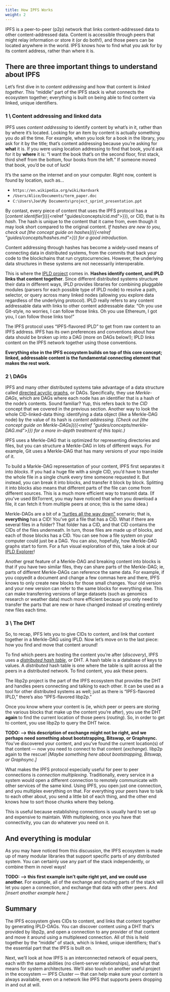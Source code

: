 ```yaml
---
title: How IPFS Works
weight: 2
---
```


IPFS is a peer-to-peer (p2p) network that links content-addressed data to other content-addressed data. Content is accessible through peers that might relay information or store it (or do both!), and those peers can be located anywhere in the world. IPFS knows how to find what you ask for by its content address, rather than where it is.

<!-- <img alt="IPFS Stack" src="../assets/ipfs_stack.png" width="200px" /> -->

## There are three important things to understand about IPFS

Let’s first dive in to _content addressing_ and how that content is _linked together_. This “middle” part of the IPFS stack is what connects the ecosystem together; everything is built on being able to find content via linked, unique identifiers.

### 1 \\ Content addressing and linked data

<!-- <img alt="IPFS Stack - Data Structures" src="../assets/ipfs_stack-data.png" width="200px" /> -->

IPFS uses _content addressing_ to identify content by what’s in it, rather than by where it’s located. Looking for an item by content is actually something you do all the time. For example, when you look for a book in the library, you ask for it by the title; that’s content addressing because you’re asking for **what** it is. If you were using location addressing to find that book, you’d ask for it by **where** it is: “I want the book that’s on the second floor, first stack, third shelf from the bottom, four books from the left.” If someone moved that book, you’d be out of luck!

It’s the same on the internet and on your computer. Right now, content is found by location, such as…

- `https://en.wikipedia.org/wiki/Aardvark`
- `/Users/Alice/Documents/term_paper.doc`
- `C:\Users\Joe\My Documents\project_sprint_presentation.ppt`

By contast, every piece of content that uses the IPFS protocol has a [*content identifier*]({{<relref "guides/concepts/cid.md">}}), or CID, that is its *hash*. The hash is unique to the content that it came from, even though it may look short compared to the original content. _If hashes are new to you, check out [the concept guide on hashes]({{<relref "guides/concepts/hashes.md">}}) for a good introduction._

Content addressing through hashes has become a widely-used means of connecting data in distributed systems, from the commits that back your code to the blockchains that run cryptocurrencies. However, the underlying data structures in these systems are not necessarily interoperable.

This is where the [IPLD project](https://ipld.io/) comes in. **Hashes identify content, and IPLD links that content together**. Since different distributed systems structure their data in different ways, IPLD provides libraries for combining pluggable modules (parsers for each possible type of IPLD node) to resolve a path, selector, or query across many linked nodes (allowing you explore data regardless of the underlying protocol). IPLD really refers to any content addressable data with links to other content addressable data: “Oh you use Git-style, no worries, I can follow those links. Oh you use Ethereum, I got you, I can follow those links too!”

The IPFS protocol uses “IPFS-flavored IPLD” to get from raw content to an IPFS address. IPFS has its own preferences and conventions about how data should be broken up into a DAG (more on DAGs below!); IPLD links content on the IPFS network together using those conventions.


**Everything else in the IPFS ecosystem builds on top of this core concept; linked, addressable content is the fundamental connecting element that makes the rest work.**

### 2 \\ DAGs

<!-- <img alt="IPFS Stack - Applications" src="../assets/ipfs_stack-apps.png" width="200px" /> -->

IPFS and many other distributed systems take advantage of a data structure called [directed acyclic graphs](https://en.wikipedia.org/wiki/Directed_acyclic_graph), or DAGs. Specifically, they use _Merkle-DAGs_, which are DAGs where each node has an identifier that is a hash of the node’s contents. Sound familiar? Yup, this refers back to the _CID_ concept that we covered in the previous section. Another way to look the whole CID-linked-data thing: identifying a data object (like a Merkle-DAG node) by the value of its hash is _content addressing_. _(Check out [the concept guide on Merkle-DAGs]({{<relref "guides/concepts/merkle-DAG.md">}}) for a more in-depth treatment of this topic.)_

IPFS uses a Merkle-DAG that is optimized for representing directories and files, but you can structure a Merkle-DAG in lots of different ways. For example, Git uses a Merkle-DAG that has many versions of your repo inside of it.

To build a Markle-DAG representation of your content, IPFS first separates it into _blocks_. If you had a huge file with a single CID, you’d have to transfer the whole file in a single chunk every time someone requested it. But instead, you can break it into blocks, and transfer it block by block. Splitting it into blocks also means that different parts of the file can come from different sources. This is a much more efficient way to transmit data. (If you've used BitTorrent, you may have noticed that when you download a file, it can fetch it from multiple peers at once; this is the same idea.)

Merkle-DAGs are a bit of a [“turtles all the way down”](https://ipfs.io/ipfs/QmXoypizjW3WknFiJnKLwHCnL72vedxjQkDDP1mXWo6uco/wiki/Turtles_all_the_way_down.html) scenario; that is, **everything** has a CID! You’ve got a file that has a CID. What if there are several files in a folder? That folder has a CID, and that CID contains the CIDs of the files underneath. In turn, those files are made up of blocks, and each of those blocks has a CID. You can see how a file system on your computer could just be a DAG. You can also, hopefully, how Merkle-DAG graphs start to form. For a fun visual exploration of this, take a look at our [IPLD Explorer](https://explore.ipld.io/#/explore/QmSnuWmxptJZdLJpKRarxBMS2Ju2oANVrgbr2xWbie9b2D)!

Another great feature of a Merkle-DAG and breaking content into blocks is that if you have two similar files, they can share parts of the Merkle-DAG; ie, parts of different Merkle-DAGs can reference the same data. For example, if you copyedit a document and change a few commas here and there, IPFS knows to only create new blocks for those small changes. Your old version and your new version can refer to the same blocks for everything else. This can make transferring versions of large datasets (such as genomics research or weather data) much more efficient because you only need to transfer the parts that are new or have changed instead of creating entirely new files each time.


### 3 \\ The DHT

<!-- <img alt="IPFS Stack - Routing and Exchange" src="../assets/ipfs_stack-exchange_routing.png" width="200px" /> -->

So, to recap, IPFS lets you to give CIDs to content, and link that content together in a Merkle-DAG using IPLD. Now let’s move on to the last piece: how you find and move that content around!

To find which peers are hosting the content you’re after (_discovery_), IPFS uses a [_distributed hash table_](https://en.wikipedia.org/wiki/Distributed_hash_table), or DHT. A hash table is a database of keys to values. A _distributed_ hash table is one where the table is split across all the peers in a distributed network. To find content, you ask these peers.

The <a hrefm src="https://libp2p.io/">libp2p project</a> is the part of the IPFS ecosystem that provides the DHT and handles peers connecting and talking to each other. It can be used as a tool for other distributed systems as well; just as there is “IPFS-flavored IPLD,” there’s also “IPFS-flavored libp2p.”

Once you know where your content is (ie, which peer or peers are storing the various blocks that make up the content you’re after), you use the DHT **again** to find the current location of those peers (_routing_). So, in order to get to content, you use libp2p to query the DHT twice.

**TODO: —> this description of exchange might not be right, and we perhaps need something about bootstrapping, Bitswap, or Graphsync.** You’ve discovered your content, and you’ve found the current location(s) of that content — now you need to connect to that content (_exchange_). libp2p again to the rescue! _[Maybe something here about bootstrapping, Bitswap, or Graphsync.]_

What makes the IPFS protocol especially useful for peer to peer connections is _connection multiplexing_. Traditionally, every service in a system would open a different connection to remotely communicate with other services of the same kind. Using IPFS, you open just one connection, and you multiplex everything on that. For everything your peers have to talk to each other about, you send a little bit of each thing, and the other end knows how to sort those chunks where they belong.

This is useful because establishing connections is usually hard to set up and expensive to maintain. With multiplexing, once you have that connectivity, you can do whatever you need on it.


## And everything is modular

As you may have noticed from this discussion, the IPFS ecosystem is made up of many modular libraries that support specific parts of any distributed system. You can certainly use any part of the stack independently, or combine them in novel ways!

**TODO: —> this first example isn't quite right yet, and we could use another.** For example, all of the exchange and routing parts of the stack will let you open a connection, and exchange that data with other peers. And _[insert another example here.]_


## Summary

The IPFS ecosystem gives CIDs to content, and links that content together by generating IPLD-DAGs. You can discover content using a DHT that's provided by libp2p, and open a connection to any provider of that content and move it around using a multiplexed connection. All of this is held together by the “middle” of stack, which is linked, unique identifiers; that's the essential part that the IPFS is built on.

Next, we’ll look at how IPFS is an interconnected network of equal peers, each with the same abilities (no client-server relationships), and what that means for system architectures. We’ll also touch on another useful project in the ecosystem — IPFS Cluster — that can help make sure your content is always available, even on a network like IPFS that supports peers dropping in and out at will.
